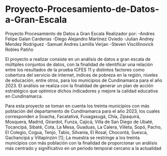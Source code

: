 # Proyecto-Procesamiento-de-Datos-a-Gran-Escala
Proyecto Procesamiento de Datos a Gran Escala 
Realizador por:
-Andres Felipe Galan Cardenas
-Diego Alejandro Martínez Oviedo
-Julian Andrey Mendez Rodriguez
-Samuel Andres Lamilla Verjan 
-Steven Viscillinovick Robles Patiño 

El proyecto a realizar consiste en un análisis de datos a gran escala de múltiples conjuntos de datos, con la finalidad de identificar una relación entre los resultados de la prueba ICFES 11 y distintos factores como cobertura del servicio de internet, índices de pobreza en la región, niveles de educación, entre otros, para los municipios de Cundinamarca para el año 2023. El análisis se realiza con la finalidad de generar un plan de acción estratégico que optimice dichos indicadores y mejore la calidad educativa en Cundinamarca.

Para esta proyecto se toman en cuenta los treinta municipios con más población del departamento de Cundinamarca para el año 2023, los cuales corresponden a Soacha, Facatativá, Fusagasugá, Chía, Zipaquirá, Mosquera, Madrid, Girardot, Funza, Cajicá, Villa de San Diego de Ubaté, Tocancipá, Sibaté, Cota, La Mesa, Guaduas, La Calera, Villeta, Sopó, Pacho, El Colegio, Cogua, Tenjo, Tabio, Silvania, El Rosal, Chocontá, Suesca, Gachancipá y Villapinzón [1]; La muestra se restringe a los treinta municipios con más población con la finalidad de proporcionar un análisis más centrado y significativo en un periodo temporal cercano a la actualidad

